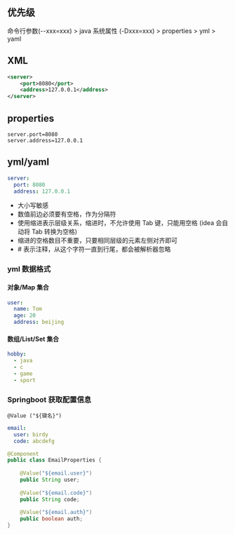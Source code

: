 ## 优先级
命令行参数(--xxx=xxx) > java 系统属性 (-Dxxx=xxx) > properties > yml > yaml
## XML
```xml
<server>
	<port>8080</port>
	<address>127.0.0.1</address>
</server>
```

## properties
```properties
server.port=8080
server.address=127.0.0.1
```

## yml/yaml
```yml
server:
  port: 8080
  address: 127.0.0.1
```
- 大小写敏感
- 数值前边必须要有空格，作为分隔符
- 使用缩进表示层级关系，缩进时，不允许使用 Tab 键，只能用空格 (idea 会自动将 Tab 转换为空格)
- 缩进的空格数目不重要，只要相同层级的元素左侧对齐即可
- $\#$ 表示注释，从这个字符一直到行尾，都会被解析器忽略

### yml 数据格式
#### 对象/Map 集合
```yml
user:  
  name: Tom  
  age: 20  
  address: beijing
```
#### 数组/List/Set 集合
```yml
hobby:  
  - java  
  - c  
  - game  
  - sport
```

### Springboot 获取配置信息
`@Value ("${键名}")` 

```yml
email:  
  user: birdy  
  code: abcdefg
```

```java
@Component  
public class EmailProperties {  
  
    @Value("${email.user}")  
    public String user;  
  
    @Value("${email.code}")  
    public String code;  
  
    @Value("${email.auth}")  
    public boolean auth;  
}
```